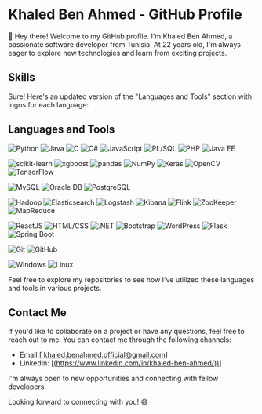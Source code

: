 # Khaled Ben Ahmed - GitHub Profile

👋 Hey there! Welcome to my GitHub profile. I'm Khaled Ben Ahmed, a passionate software developer from Tunisia. At 22 years old, I'm always eager to explore new technologies and learn from exciting projects. 

## Skills
Sure! Here's an updated version of the "Languages and Tools" section with logos for each language:

## Languages and Tools

![Python](https://img.shields.io/badge/-Python-3776AB?logo=python&logoColor=white)
![Java](https://img.shields.io/badge/-Java-007396?logo=java&logoColor=white)
![C](https://img.shields.io/badge/-C-00599C?logo=c&logoColor=white)
![C#](https://img.shields.io/badge/-C%23-239120?logo=c-sharp&logoColor=white)
![JavaScript](https://img.shields.io/badge/-JavaScript-F7DF1E?logo=javascript&logoColor=black)
![PL/SQL](https://img.shields.io/badge/-PL%2FSQL-F80000?logo=oracle&logoColor=white)
![PHP](https://img.shields.io/badge/-PHP-777BB4?logo=php&logoColor=white)
![Java EE](https://img.shields.io/badge/-Java%20EE-007396?logo=java&logoColor=white)

![scikit-learn](https://img.shields.io/badge/-scikit--learn-F7931E?logo=scikit-learn&logoColor=white)
![xgboost](https://img.shields.io/badge/-xgboost-6A0DAD?logo=xgboost&logoColor=white)
![pandas](https://img.shields.io/badge/-pandas-150458?logo=pandas&logoColor=white)
![NumPy](https://img.shields.io/badge/-NumPy-013243?logo=numpy&logoColor=white)
![Keras](https://img.shields.io/badge/-Keras-D00000?logo=keras&logoColor=white)
![OpenCV](https://img.shields.io/badge/-OpenCV-5C3EE8?logo=opencv&logoColor=white)
![TensorFlow](https://img.shields.io/badge/-TensorFlow-FF6F00?logo=tensorflow&logoColor=white)

![MySQL](https://img.shields.io/badge/-MySQL-4479A1?logo=mysql&logoColor=white)
![Oracle DB](https://img.shields.io/badge/-Oracle%20DB-F80000?logo=oracle&logoColor=white)
![PostgreSQL](https://img.shields.io/badge/-PostgreSQL-336791?logo=postgresql&logoColor=white)

![Hadoop](https://img.shields.io/badge/-Hadoop-FF652C?logo=hadoop&logoColor=white)
![Elasticsearch](https://img.shields.io/badge/-Elasticsearch-005571?logo=elasticsearch&logoColor=white)
![Logstash](https://img.shields.io/badge/-Logstash-005571?logo=logstash&logoColor=white)
![Kibana](https://img.shields.io/badge/-Kibana-005571?logo=kibana&logoColor=white)
![Flink](https://img.shields.io/badge/-Flink-E6526F?logo=apache-flink&logoColor=white)
![ZooKeeper](https://img.shields.io/badge/-ZooKeeper-D91E18?logo=apache-zookeeper&logoColor=white)
![MapReduce](https://img.shields.io/badge/-MapReduce-FF652C?logo=apache&logoColor=white)

![ReactJS](https://img.shields.io/badge/-ReactJS-61DAFB?logo=react&logoColor=black)
![HTML/CSS](https://img.shields.io/badge/-HTML%2FCSS-E34F26?logo=html5&logoColor=white)
![.NET](https://img.shields.io/badge/-.NET-512BD4?logo=.net&logoColor=white)
![Bootstrap](https://img.shields.io/badge/-Bootstrap-7952B3?logo=bootstrap&logoColor=white)
![WordPress](https://img.shields.io/badge/-WordPress-21759B?logo=wordpress&logoColor=white)
![Flask](https://img.shields.io/badge/-Flask-000000?logo=flask&logoColor=white)
![Spring Boot](https://img.shields.io/badge/-Spring%20Boot-6DB33F?logo=spring-boot&logoColor=white)

![Git](https://img.shields.io/badge/-Git-F05032?logo=git&logoColor=white)
![GitHub](https://img.shields.io/badge/-GitHub-181717?logo=github&logoColor=white)

![Windows](https://img.shields.io/badge/-Windows-0078D6?logo=windows&logoColor=white)
![Linux](https://img.shields.io/badge/-Linux-FCC624?logo=linux&logoColor=black)

Feel free to explore my repositories to see how I've utilized these languages and tools in various projects.

## Contact Me

If you'd like to collaborate on a project or have any questions, feel free to reach out to me. You can contact me through the following channels:

- Email:[[ khaled.benahmed.official@gmail.com](khaled.benahmed.official@gmail.com)]
- LinkedIn: [[(https://www.linkedin.com/in/khaled-ben-ahmed/))](https://www.linkedin.com/in/khaled-ben-ahmed/)]


I'm always open to new opportunities and connecting with fellow developers.

Looking forward to connecting with you! 😄
